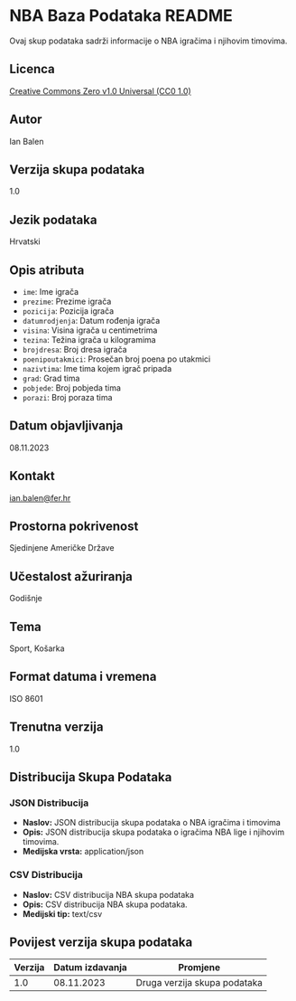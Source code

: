 # NBA Baza Podataka README

Ovaj skup podataka sadrži informacije o NBA igračima i njihovim timovima.

## Licenca
[Creative Commons Zero v1.0 Universal (CC0 1.0)](https://creativecommons.org/publicdomain/zero/1.0/)

## Autor
Ian Balen

## Verzija skupa podataka
1.0

## Jezik podataka
Hrvatski

## Opis atributa
- `ime`: Ime igrača
- `prezime`: Prezime igrača
- `pozicija`: Pozicija igrača
- `datumrodjenja`: Datum rođenja igrača
- `visina`: Visina igrača u centimetrima
- `tezina`: Težina igrača u kilogramima
- `brojdresa`: Broj dresa igrača
- `poenipoutakmici`: Prosečan broj poena po utakmici
- `nazivtima`: Ime tima kojem igrač pripada
- `grad`: Grad tima
- `pobjede`: Broj pobjeda tima
- `porazi`: Broj poraza tima

## Datum objavljivanja
08.11.2023

## Kontakt
ian.balen@fer.hr

## Prostorna pokrivenost
Sjedinjene Američke Države

## Učestalost ažuriranja
Godišnje

## Tema
Sport, Košarka

## Format datuma i vremena
ISO 8601

## Trenutna verzija
1.0

## Distribucija Skupa Podataka
### JSON Distribucija
- **Naslov:** JSON distribucija skupa podataka o NBA igračima i timovima
- **Opis:** JSON distribucija skupa podataka o igračima NBA lige i njihovim timovima.
- **Medijska vrsta:** application/json

### CSV Distribucija
- **Naslov:** CSV distribucija NBA skupa podataka
- **Opis:** CSV distribucija NBA skupa podataka.
- **Medijski tip:** text/csv

## Povijest verzija skupa podataka
**Verzija** | **Datum izdavanja** | **Promjene**
--- | --- | ---
1.0 | 08.11.2023 | Druga verzija skupa podataka
